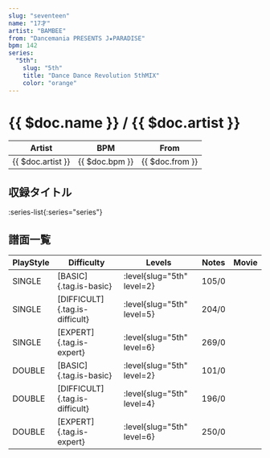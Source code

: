 ```yaml
---
slug: "seventeen"
name: "17才"
artist: "BAMBEE"
from: "Dancemania PRESENTS J★PARADISE"
bpm: 142
series:
  "5th":
    slug: "5th"
    title: "Dance Dance Revolution 5thMIX"
    color: "orange"
---
```


# {{ $doc.name }} / {{ $doc.artist }}

|Artist|BPM|From|
|------|---|----|
|{{ $doc.artist }}|{{ $doc.bpm }}|{{ $doc.from }}|

## 収録タイトル

:series-list{:series="series"}

## 譜面一覧

|PlayStyle|Difficulty|Levels|Notes|Movie|
|---------|----------|------|-----|-----|
|SINGLE|[BASIC]{.tag.is-basic}|:level{slug="5th" level=2}|105/0||
|SINGLE|[DIFFICULT]{.tag.is-difficult}|:level{slug="5th" level=5}|204/0||
|SINGLE|[EXPERT]{.tag.is-expert}|:level{slug="5th" level=6}|269/0||
|DOUBLE|[BASIC]{.tag.is-basic}|:level{slug="5th" level=2}|101/0||
|DOUBLE|[DIFFICULT]{.tag.is-difficult}|:level{slug="5th" level=4}|196/0||
|DOUBLE|[EXPERT]{.tag.is-expert}|:level{slug="5th" level=6}|250/0||
